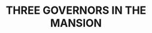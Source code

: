 ---
layout: post
title: "THREE GOVERNORS IN THE MANSION"
image: true
category: headlines
hl-title: "THREE GOVERNORS IN THE MANSION. "
hl-desc: "Gov. Edgar M. Chatto (second from right), former Gov. Constancio “Nonoy” Torralba (center) and former Gov. Rene L. Relampagos (second from left), now a graduating congressman in the first district is shown in the photo at the first floor of the Governor’s Mansion on Sunday, Oct. 21 as Torralba, now based in Cebu City, made a historic visit to the province to see the new Capitol building and the Panglao airport, his own brainchild. Also shown in the photo is Provincial Administrator AeDamalerio (exteme left) and Torralba’s men during his term at the Capitol, Atty. Dandan A. Bantugan (exteme right) and Romy S. Teruel (standing) together his wife, Elma and daughter."
dated: Octo. 21 - 27, 2018
---